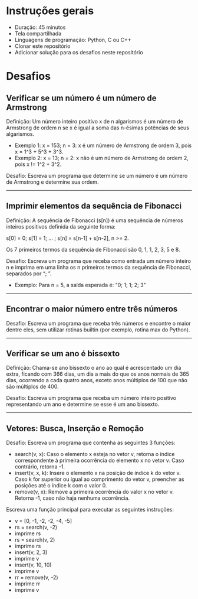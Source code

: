 # Instruções gerais

- Duração: 45 minutos
- Tela compartilhada
- Linguagens de programação: Python, C ou C++
- Clonar este repositório
- Adicionar solução para os desafios neste repositório

# Desafios

## Verificar se um número é um número de Armstrong

Definição: Um número inteiro positivo x de n algarismos é um número de Armstrong de ordem n se x é igual a soma das n-ésimas potências de seus algarismos.

- Exemplo 1: x = 153; n = 3: x é um número de Armstrong de ordem 3, pois x = 1^3 + 5^3 + 3^3.
- Exemplo 2: x = 13; n = 2: x não é um número de Armstrong de ordem 2, pois x != 1^2 + 3^2.

Desafio: Escreva um programa que determine se um número é um número de Armstrong e determine sua ordem.

---

## Imprimir elementos da sequência de Fibonacci

Definição: A sequência de Fibonacci (s[n]) é uma sequência de números inteiros positivos definida da seguinte forma:

s[0] = 0; s[1] = 1; … ; s[n] = s[n-1] + s[n-2], n >= 2.

Os 7 primeiros termos da sequência de Fibonacci são 0, 1, 1, 2, 3, 5 e 8.

Desafio: Escreva um programa que receba como entrada um número inteiro n e imprima em uma linha os n primeiros termos da sequência de Fibonacci, separados por “; ”.

- Exemplo: Para n = 5, a saída esperada é: "0; 1; 1; 2; 3"

---

## Encontrar o maior número entre três números

Desafio: Escreva um programa que receba três números e encontre o maior dentre eles, sem utilizar rotinas builtin (por exemplo, rotina max do Python).

---

## Verificar se um ano é bissexto

Definição: Chama-se ano bissexto o ano ao qual é acrescentado um dia extra, ficando com 366 dias, um dia a mais do que os anos normais de 365 dias, ocorrendo a cada quatro anos, exceto anos múltiplos de 100 que não são múltiplos de 400.

Desafio: Escreva um programa que receba um número inteiro positivo representando um ano e determine se esse é um ano bissexto.

---

## Vetores: Busca, Inserção e Remoção

Desafio: Escreva um programa que contenha as seguintes 3 funções:

- search(v, x): Caso o elemento x esteja no vetor v, retorna o índice correspondente à primeira ocorrência do elemento x no vetor v. Caso contrário, retorna -1.
- insert(v, x, k): Insere o elemento x na posição de índice k do vetor v. Caso k for superior ou igual ao comprimento do vetor v, preencher as posições até o índice k com o valor 0.
- remove(v, x): Remove a primeira ocorrência do valor x no vetor v. Retorna -1, caso não haja nenhuma ocorrência.

Escreva uma função principal para executar as seguintes instruções:

- v = [0, -1, -2, -2, -4, -5]
- rs = search(v, -2)
- imprime rs
- rs = search(v, 2)
- imprime rs
- insert(v, 2, 3)
- imprime v
- insert(v, 10, 10)
- imprime v
- rr = remove(v, -2)
- imprime rr
- imprime v 


